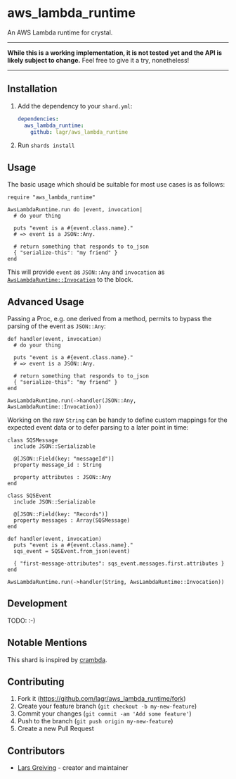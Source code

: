 # aws_lambda_runtime

An AWS Lambda runtime for crystal.

---

**While this is a working implementation, it is not tested yet and the API is likely subject to change.** Feel free to give it a try, nonetheless!

---

## Installation

1. Add the dependency to your `shard.yml`:

    ```yaml
    dependencies:
      aws_lambda_runtime:
        github: lagr/aws_lambda_runtime
    ```

2. Run `shards install`

## Usage

The basic usage which should be suitable for most use cases is as follows:

```crystal
require "aws_lambda_runtime"

AwsLambdaRuntime.run do |event, invocation|
  # do your thing

  puts "event is a #{event.class.name}."
  # => event is a JSON::Any.

  # return something that responds to to_json
  { "serialize-this": "my friend" }
end
```

This will provide `event` as `JSON::Any` and `invocation` as [`AwsLambdaRuntime::Invocation`](../master/src/aws_lambda_runtime/invocation.cr) to the block.

## Advanced Usage

Passing a Proc, e.g. one derived from a method, permits to bypass the parsing of the event as `JSON::Any`:

```crystal
def handler(event, invocation)
  # do your thing

  puts "event is a #{event.class.name}."
  # => event is a JSON::Any.

  # return something that responds to to_json
  { "serialize-this": "my friend" }
end

AwsLambdaRuntime.run(->handler(JSON::Any, AwsLambdaRuntime::Invocation))
```

Working on the raw `String` can be handy to define custom mappings for the expected event data or to defer parsing to a later point in time:

```crystal
class SQSMessage
  include JSON::Serializable

  @[JSON::Field(key: "messageId")]
  property message_id : String

  property attributes : JSON::Any
end

class SQSEvent
  include JSON::Serializable

  @[JSON::Field(key: "Records")]
  property messages : Array(SQSMessage)
end

def handler(event, invocation)
  puts "event is a #{event.class.name}."
  sqs_event = SQSEvent.from_json(event)

  { "first-message-attributes": sqs_event.messages.first.attributes }
end

AwsLambdaRuntime.run(->handler(String, AwsLambdaRuntime::Invocation))
```

## Development

TODO: :-)

## Notable Mentions

This shard is inspired by [crambda](https://github.com/lambci/crambda).

## Contributing

1. Fork it (<https://github.com/lagr/aws_lambda_runtime/fork>)
2. Create your feature branch (`git checkout -b my-new-feature`)
3. Commit your changes (`git commit -am 'Add some feature'`)
4. Push to the branch (`git push origin my-new-feature`)
5. Create a new Pull Request

## Contributors

- [Lars Greiving](https://github.com/lagr) - creator and maintainer
